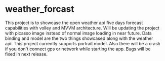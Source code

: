 # weather_forcast
This project is to showcase the open weather api five days forecast capabilities with volley and MVVM architecture.  Will be updating the project with picasso image instead of normal image loading in near future.
Data binding and model are the two things showcased along with the weather api.
This project currently supports portrait model.  Also there will be a crash if you don't connect gps or network while starting the app.  Bugs will be fixed in next release.

